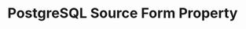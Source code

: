 ---
content-type: "api-form"
form-type: "source"
key: "source-form-properties-postgresql-object"

title: "PostgreSQL Source Form Property"
api-type: "postgres"
display-name: "PostgreSQL"

source-type: "database"
docs-name: "postgres"
db-type: "postgres"

description: ""

uses-common-fields: true
uses-feature-fields: true
---